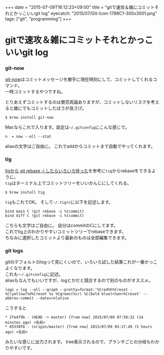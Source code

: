 +++
date = "2015-07-09T16:12:23+09:00"
title = "gitで速攻＆雑にコミットそれとかっこいいgit log"
eyecatch: "2015/07/Git-Icon-1788C1-300x3001.png"
tags: ["git", "programming"]
+++

gitで速攻＆雑にコミットそれとかっこいいgit log
===============================================

### git-now

[git-now](https://github.com/iwata/git-now 'git-now')はコミットメッセージを勝手に現在時刻にして、コミットしてくれるコマンド。  
一時コミットするやつですね。  

とりあえずコミットするのは賛否両論ありますが、コミットしないリスクを考えると雑にでもコミットしたほうが良さげ。 

```
$ brew install git-now
```

Macならこれで入ります。設定は`~/.gitconfig`にこんな感じで。 

```
n  = now --all --stat
```

aliasの文字はご自由に。 これでaddからコミットまで自動でやってくれます。 


### tig 

[tigから git rebase -i したらいろいろ捗った](http://sue445.hatenablog.com/entry/2014/08/07/015811 'tigから git rebase -i したらいろいろ捗った')を参考に`tig`からrebaseをできるように。  
`tig`はターミナル上でコミットツリーをいいかんじにしてくれる。 

```
$ brew install tig
```

`tig`もこれでOK。 そして`~/.tigrc`に以下を記述します。   

```
bind main C !git rebase -i %(commit)
bind diff C !git rebase -i %(commit)
```

こちらも文字はご自由に。 自分はcommitのCにしてます。  
これでtig上のわかりやすいコミットツリーでrebaseできます。  
ちなみに選択したコミットより最新のものは全部編集できます。 


### git logs 

gitのデフォルトのlogって見にくいので、いろいろ試した結果これが一番かっこよくなります。   
これも`〜/.gitconfig`に記述。  
aliasもなんでもいいですが、logとかだと競合するので別のものがオススメ。   

```
logs = log --all --graph --pretty=format:'%Cred%h%Creset -%C(yellow)%d%Creset %s %Cgreen(%cr) %C(bold blue)<%an>%Creset' --abbrev-commit --date=relative
```

こうすると 
```git
* 2fe4f9b - (HEAD -> master) [from now] 2015/07/09 07:58:32 (14 minutes ago) <名前>
* 85530f8 - (origin/master) [from now] 2015/07/09 03:17:49 (5 hours ago) <名前>
```
みたいな感じに出力されます。 tree表示されるので、ブランチごとの分岐もわかりやすいです。


